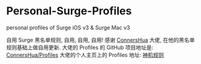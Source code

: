 # Personal-Surge-Profiles
personal profiles of Surge iOS v3 &amp; Surge Mac v3

自用 Surge 黑名单规则, 自用, 自用, 自用!
感谢 [ConnersHua](https://github.com/ConnersHua) 大佬, 在他的黑名单规则基础上做自用更新. 
大佬的 Profiles 的 GitHub 项目地址是:
[ConnersHua/Profiles](https://github.com/ConnersHua/Profiles) 
大佬的个人主页上的 Profiles 地址:
[神机规则](https://diveng.io/divineengine-profiles.html) 